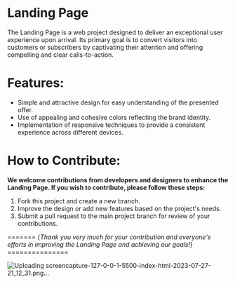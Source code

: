 # Landing Page
The Landing Page is a web project designed to deliver an exceptional user experience upon arrival.
Its primary goal is to convert visitors into customers or subscribers by captivating their attention and offering compelling and clear calls-to-action.

# Features:
- Simple and attractive design for easy understanding of the presented offer.
- Use of appealing and cohesive colors reflecting the brand identity.
- Implementation of responsive techniques to provide a consistent experience across different devices.

# How to Contribute:
**We welcome contributions from developers and designers to enhance the Landing Page. If you wish to contribute, please follow these steps:**
1. Fork this project and create a new branch.
2. Improve the design or add new features based on the project's needs.
3. Submit a pull request to the main project branch for review of your contributions.

======= {*Thank you very much for your contribution and everyone's efforts in improving the Landing Page and achieving our goals!*} ===============

![Uploading screencapture-127-0-0-1-5500-index-html-2023-07-27-21_12_31.png…]()
